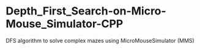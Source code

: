 # Depth_First_Search-on-Micro-Mouse_Simulator-CPP
DFS algorithm to solve complex mazes using MicroMouseSimulator (MMS)
